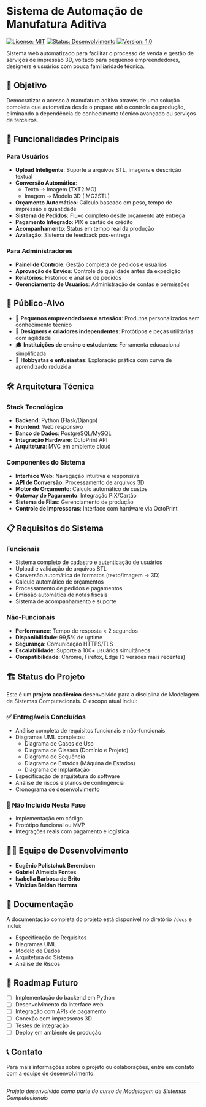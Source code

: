 # Sistema de Automação de Manufatura Aditiva

[![License: MIT](https://img.shields.io/badge/License-MIT-yellow.svg)](https://opensource.org/licenses/MIT)
[![Status: Desenvolvimento](https://img.shields.io/badge/Status-Desenvolvimento-orange.svg)]()
[![Version: 1.0](https://img.shields.io/badge/Version-1.0-blue.svg)]()

Sistema web automatizado para facilitar o processo de venda e gestão de serviços de impressão 3D, voltado para pequenos empreendedores, designers e usuários com pouca familiaridade técnica.

## 🎯 Objetivo

Democratizar o acesso à manufatura aditiva através de uma solução completa que automatiza desde o preparo até o controle da produção, eliminando a dependência de conhecimento técnico avançado ou serviços de terceiros.

## 🚀 Funcionalidades Principais

### Para Usuários
- **Upload Inteligente**: Suporte a arquivos STL, imagens e descrição textual
- **Conversão Automática**: 
  - Texto → Imagem (TXT2IMG)
  - Imagem → Modelo 3D (IMG2STL)
- **Orçamento Automático**: Cálculo baseado em peso, tempo de impressão e quantidade
- **Sistema de Pedidos**: Fluxo completo desde orçamento até entrega
- **Pagamento Integrado**: PIX e cartão de crédito
- **Acompanhamento**: Status em tempo real da produção
- **Avaliação**: Sistema de feedback pós-entrega

### Para Administradores
- **Painel de Controle**: Gestão completa de pedidos e usuários
- **Aprovação de Envios**: Controle de qualidade antes da expedição
- **Relatórios**: Histórico e análise de pedidos
- **Gerenciamento de Usuários**: Administração de contas e permissões

## 👥 Público-Alvo

- 🏪 **Pequenos empreendedores e artesãos**: Produtos personalizados sem conhecimento técnico
- 🎨 **Designers e criadores independentes**: Protótipos e peças utilitárias com agilidade
- 🎓 **Instituições de ensino e estudantes**: Ferramenta educacional simplificada
- 🔧 **Hobbystas e entusiastas**: Exploração prática com curva de aprendizado reduzida

## 🛠️ Arquitetura Técnica

### Stack Tecnológico
- **Backend**: Python (Flask/Django)
- **Frontend**: Web responsivo
- **Banco de Dados**: PostgreSQL/MySQL
- **Integração Hardware**: OctoPrint API
- **Arquitetura**: MVC em ambiente cloud

### Componentes do Sistema
- **Interface Web**: Navegação intuitiva e responsiva
- **API de Conversão**: Processamento de arquivos 3D
- **Motor de Orçamento**: Cálculo automático de custos
- **Gateway de Pagamento**: Integração PIX/Cartão
- **Sistema de Filas**: Gerenciamento de produção
- **Controle de Impressoras**: Interface com hardware via OctoPrint

## 📋 Requisitos do Sistema

### Funcionais
- Sistema completo de cadastro e autenticação de usuários
- Upload e validação de arquivos STL
- Conversão automática de formatos (texto/imagem → 3D)
- Cálculo automático de orçamentos
- Processamento de pedidos e pagamentos
- Emissão automática de notas fiscais
- Sistema de acompanhamento e suporte

### Não-Funcionais
- **Performance**: Tempo de resposta < 2 segundos
- **Disponibilidade**: 99,5% de uptime
- **Segurança**: Comunicação HTTPS/TLS
- **Escalabilidade**: Suporte a 100+ usuários simultâneos
- **Compatibilidade**: Chrome, Firefox, Edge (3 versões mais recentes)

## 🏗️ Status do Projeto

Este é um **projeto acadêmico** desenvolvido para a disciplina de Modelagem de Sistemas Computacionais. O escopo atual inclui:

### ✅ Entregáveis Concluídos
- Análise completa de requisitos funcionais e não-funcionais
- Diagramas UML completos:
  - Diagrama de Casos de Uso
  - Diagrama de Classes (Domínio e Projeto)
  - Diagrama de Sequência
  - Diagrama de Estados (Máquina de Estados)
  - Diagrama de Implantação
- Especificação de arquitetura do software
- Análise de riscos e planos de contingência
- Cronograma de desenvolvimento

### 🚧 Não Incluído Nesta Fase
- Implementação em código
- Protótipo funcional ou MVP
- Integrações reais com pagamento e logística

## 👨‍💻 Equipe de Desenvolvimento

- **Eugênio Polistchuk Berendsen**
- **Gabriel Almeida Fontes**
- **Isabella Barbosa de Brito**
- **Vinícius Baldan Herrera**

## 📄 Documentação

A documentação completa do projeto está disponível no diretório `/docs` e inclui:
- Especificação de Requisitos
- Diagramas UML
- Modelo de Dados
- Arquitetura do Sistema
- Análise de Riscos

## 🔄 Roadmap Futuro

- [ ] Implementação do backend em Python
- [ ] Desenvolvimento da interface web
- [ ] Integração com APIs de pagamento
- [ ] Conexão com impressoras 3D
- [ ] Testes de integração
- [ ] Deploy em ambiente de produção

## 📞 Contato

Para mais informações sobre o projeto ou colaborações, entre em contato com a equipe de desenvolvimento.

---

*Projeto desenvolvido como parte do curso de Modelagem de Sistemas Computacionais*
